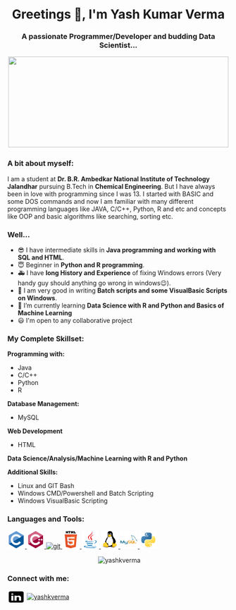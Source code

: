 <h1 align="center">Greetings 👋, I'm Yash Kumar Verma</h1>
<h3 align="center">A passionate Programmer/Developer and budding Data Scientist...</h3>

<p align="center"><img src="https://media0.giphy.com/media/AbYxDs20DECQw/giphy.gif" width="500" height="206" /></p>

<h3>A bit about myself:</h3>

I am a student at **Dr. B.R. Ambedkar National Institute of Technology Jalandhar** pursuing B.Tech in **Chemical Engineering**. But I have always been in love with programming since I was 13.
I started with BASIC and some DOS commands and now I am familiar with many different programming languages like JAVA, C/C++, Python, R and etc and concepts like OOP and basic algorithms like searching, sorting etc.

<h3>Well...</h3>

- 😎 I have intermediate skills in **Java programming and working with SQL and HTML**.
- 😇 Beginner in **Python and R programming**.
- 🚑 I have **long History and Experience** of fixing Windows errors (Very handy guy should anything go wrong in windows😉).
- 🔧 I am very good in writing **Batch scripts and some VisualBasic Scripts on Windows**.
- 🌱 I’m currently learning **Data Science with R and Python and Basics of Machine Learning**
- 😃 I'm open to any collaborative project

<h3>My Complete Skillset:</h3>

**Programming with:**
- Java
- C/C++
- Python
- R

**Database Management:**
- MySQL

**Web Development**
- HTML

**Data Science/Analysis/Machine Learning with R and Python**

**Additional Skills:**
- Linux and GIT Bash
- Windows CMD/Powershell and Batch Scripting
- Windows VisualBasic Scripting

<h3 align="left">Languages and Tools:</h3>
<p align="left"> <a href="https://www.cprogramming.com/" target="_blank"> <img src="https://raw.githubusercontent.com/devicons/devicon/master/icons/c/c-original.svg" alt="c" width="40" height="40"/> </a> <a href="https://www.w3schools.com/cpp/" target="_blank"> <img src="https://raw.githubusercontent.com/devicons/devicon/master/icons/cplusplus/cplusplus-original.svg" alt="cplusplus" width="40" height="40"/> </a> <a href="https://git-scm.com/" target="_blank"> <img src="https://www.vectorlogo.zone/logos/git-scm/git-scm-icon.svg" alt="git" width="40" height="40"/> </a> <a href="https://www.w3.org/html/" target="_blank"> <img src="https://raw.githubusercontent.com/devicons/devicon/master/icons/html5/html5-original-wordmark.svg" alt="html5" width="40" height="40"/> </a> <a href="https://www.java.com" target="_blank"> <img src="https://raw.githubusercontent.com/devicons/devicon/master/icons/java/java-original.svg" alt="java" width="40" height="40"/> </a> <a href="https://www.linux.org/" target="_blank"> <img src="https://raw.githubusercontent.com/devicons/devicon/master/icons/linux/linux-original.svg" alt="linux" width="40" height="40"/> </a> <a href="https://www.mysql.com/" target="_blank"> <img src="https://raw.githubusercontent.com/devicons/devicon/master/icons/mysql/mysql-original-wordmark.svg" alt="mysql" width="40" height="40"/> </a> <a href="https://www.python.org" target="_blank"> <img src="https://raw.githubusercontent.com/devicons/devicon/master/icons/python/python-original.svg" alt="python" width="40" height="40"/> </a> </p>

<p align="center">&nbsp;<img align="center" src="https://github-readme-stats.vercel.app/api?username=yashkverma&show_icons=true&locale=en" alt="yashkverma" /></p>

<h3 align="left">Connect with me:</h3>
<p align="left">
<a href="https://linkedin.com/in/yashkverma" target="blank"><img align="center" src="https://raw.githubusercontent.com/simple-icons/simple-icons/790bac1d203670b9a34f58f8f400dc8943b82a4e/icons/linkedin.svg" alt="yashkverma" height="30" width="40" /></a>
<a href="https://www.hackerrank.com/yashkverma" target="blank"><img align="center" src="https://raw.githubusercontent.com/simple-icons/simple-icons/790bac1d203670b9a34f58f8f400dc8943b82a4e/icons/hackerrank.svg" alt="yashkverma" height="30" width="40" /></a>
</p>
